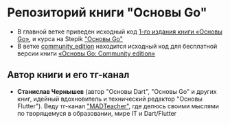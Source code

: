 # Репозиторий книги "Основы Go"
- В главной ветке приведен исходный код [1-го издания книги «Основы Go»](https://boosty.to/madteacher/posts/13ea22f4-e8a0-4949-bbe0-7ed0da854b1c?share=post_link), и курса на Stepik ["Основы Go"](https://stepik.org/a/236054)
- В ветке [сommunity_edition](https://github.com/MADTeacher/go_basics/tree/сommunity_edition) находится исходный код для бесплатной версии книги [«Основы Go: Community edition»](https://boosty.to/madteacher/posts/fbd0739f-20ba-4a6f-afe8-ac2fee2c8f8f?share=post_link)


## Автор книги и его тг-канал
- **Станислав Чернышев** (автор "Основы Dart", "Основы Go" и других книг, идейный вдохновитель и технический редактор "Основы Flutter"). Веду тг-канал ["MADTeacher"](https://t.me/+FfxRnFhth7IyNDBi), где делюсь своими мыслями по творящемуся в образовании, мире IT и Dart/Flutter
